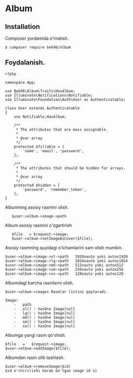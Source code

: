 # Album

## Installation

Composer yordamida o'rnatish.

``` bash
$ composer require bek96/album
```

## Foydalanish.
   
    <?php
    
    namespace App;
    
    use Bek96\Album\Traits\HasAlbum;
    use Illuminate\Notifications\Notifiable;
    use Illuminate\Foundation\Auth\User as Authenticatable;
    
    class User extends Authenticatable
    {
        use Notifiable,HasAlbum;
    
        /**
         * The attributes that are mass assignable.
         *
         * @var array
         */
        protected $fillable = [
            'name', 'email', 'password',
        ];
    
        /**
         * The attributes that should be hidden for arrays.
         *
         * @var array
         */
        protected $hidden = [
            'password', 'remember_token',
        ];
    }

Albumning asosiy rasmini olish.

       $user->album->image->path

Album asosiy rasmini o'zgartirish
       
       $file   = $request->image;
       $user->album->setImageAsCover($file);
       
Asosiy rasmning quyidagi o'lchamlarini xam olish mumkin.

    $user->album->image->xl->path   1920xauto yoki autox1920    
    $user->album->image->lg->path   1024xauto yoki autox1024
    $user->album->image->md->path   512xauto yoki autox512
    $user->album->image->sm->path   256xauto yoki autox256
    $user->album->image->xs->path   128xauto yoki autox128

Albumdagi barcha rasmlarni olish.
    
    $user->album->images Rasmlar listini qaytaradi.
    
    Image:
        -   path
        -   xl() : hasOne Image|null
        -   lg() : hasOne Image|null
        -   md() : hasOne Image|null
        -   sm() : hasOne Image|null
        -   xs() : hasOne Image|null
Albumga yangi rasm qo'shish.

    $file   =   $request->image;
    $user->album->addImage($file);      

Albumdan rasm olib tashlash.

    $user->album->removeImage($id) 
    $id o'chirilishi kerak bo'lgan image id si     